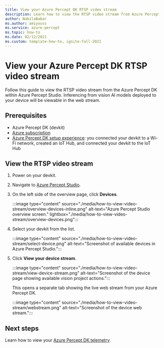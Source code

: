 ```yaml
---
title: View your Azure Percept DK RTSP video stream
description: Learn how to view the RTSP video stream from Azure Percept DK
author: NabilaBabar
ms.author: amiyouss
ms.service: azure-percept
ms.topic: how-to
ms.date: 02/12/2021
ms.custom: template-how-to, ignite-fall-2021
---
```


# View your Azure Percept DK RTSP video stream

Follow this guide to view the RTSP video stream from the Azure Percept DK within Azure Percept Studio. Inferencing from vision AI models deployed to your device will be viewable in the web stream.

## Prerequisites

- Azure Percept DK (devkit)
- [Azure subscription](https://azure.microsoft.com/free/)
- [Azure Percept DK setup experience](./quickstart-percept-dk-set-up.md): you connected your devkit to a Wi-Fi network, created an IoT Hub, and connected your devkit to the IoT Hub

## View the RTSP video stream

1. Power on your devkit.

1. Navigate to [Azure Percept Studio](https://go.microsoft.com/fwlink/?linkid=2135819).

1. On the left side of the overview page, click **Devices**.

    :::image type="content" source="./media/how-to-view-video-stream/overview-devices-inline.png" alt-text="Azure Percept Studio overview screen." lightbox="./media/how-to-view-video-stream/overview-devices.png":::

1. Select your devkit from the list.

    :::image type="content" source="./media/how-to-view-video-stream/select-device.png" alt-text="Screenshot of available devices in Azure Percept Studio.":::

1. Click **View your device stream**.

    :::image type="content" source="./media/how-to-view-video-stream/view-device-stream.png" alt-text="Screenshot of the device page showing available vision project actions.":::

    This opens a separate tab showing the live web stream from your Azure Percept DK.

    :::image type="content" source="./media/how-to-view-video-stream/webstream.png" alt-text="Screenshot of the device web stream.":::

## Next steps

Learn how to view your [Azure Percept DK telemetry](./how-to-view-telemetry.md).
